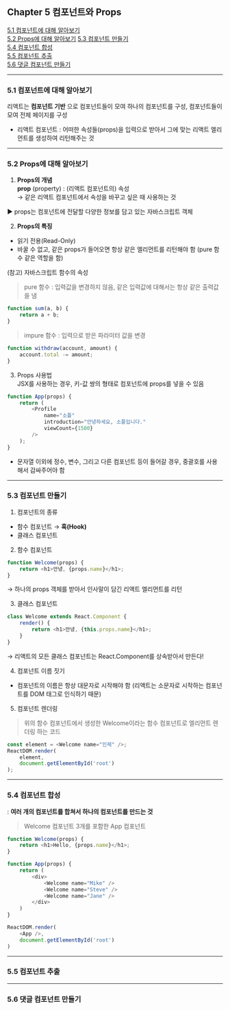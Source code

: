 ## Chapter 5 컴포넌트와 Props

[5.1 컴포넌트에 대해 알아보기](#51-컴포넌트에-대해-알아보기)  
[5.2 Props에 대해 알아보기](#52-props에-대해-알아보기)
[5.3 컴포넌트 만들기](#53-컴포넌트-만들기)  
[5.4 컴포넌트 합성](#54-컴포넌트-합성)  
[5.5 컴포넌트 추출](#55-컴포넌트-추출)  
[5.6 댓글 컴포넌트 만들기](#56-댓글-컴포넌트-만들기)  

---

### 5.1 컴포넌트에 대해 알아보기  
리액트는 **컴포넌트 기반** 으로 컴포넌트들이 모여 하나의 컴포넌트를 구성, 컴포넌트들이 모여 전체 페이지를 구성  

- 리액트 컴포넌트 : 어떠한 속성들(props)을 입력으로 받아서 그에 맞는 리액트 엘리먼트를 생성하여 리턴해주는 것  

---

### 5.2 Props에 대해 알아보기  
1. **Props의 개념**  
**prop** (property) : (리액트 컴포넌트의) 속성  
→ 같은 리액트 컴포넌트에서 속성을 바꾸고 싶은 때 사용하는 것  
 
▶︎ props는 컴포넌트에 전달할 다양한 정보를 담고 있는 자바스크립트 객체  

2. **Props의 특징**  
- 읽기 전용(Read-Only)
- 바꿀 수 없고, 같은 props가 들어오면 항상 같은 엘리먼트를 리턴해야 함 (pure 함수 같은 역할을 함)

(참고) 자바스크립트 함수의 속성  
> pure 함수 : 입력값을 변경하지 않음, 같은 입력값에 대해서는 항상 같은 출력값을 냄
~~~javaScript
function sum(a, b) {
    return a + b;
}
~~~
> impure 함수 : 입력으로 받은 파라미터 값을 변경
~~~javaScript
function withdraw(account, amount) {
    account.total -= amount;
}
~~~

3. Props 사용법  
JSX를 사용하는 경우, 키-값 쌍의 형태로 컴포넌트에 props를 넣을 수 있음
~~~javaScript
function App(props) {
    return (
        <Profile
            name="소플"
            introduction="안녕하세요, 소플입니다."
            viewCount={1500}
        />
    );
}
~~~

- 문자열 이외에 정수, 변수, 그리고 다른 컴포넌트 등이 들어갈 경우, 중괄호를 사용해서 감싸주어야 함  

---

### 5.3 컴포넌트 만들기  
1. 컴포넌트의 종류  
- 함수 컴포넌트 → **훅(Hook)**
- 클래스 컴포넌트  

2. 함수 컴포넌트  
~~~javaScript
function Welcome(props) {
    return <h1>안녕, {props.name}</h1>;
}
~~~
→ 하나의 props 객체를 받아서 인사말이 담긴 리액트 엘리먼트를 리턴

3. 클래스 컴포넌트  
~~~javaScript
class Welcome extends React.Component {
    render() {
        return <h1>안녕, {this.props.name}</h1>;
    }
}
~~~
→ 리액트의 모든 클래스 컴포넌트는 React.Component를 상속받아서 만든다!

4. 컴포넌트 이름 짓기  
- 컴포넌트의 이름은 항상 대문자로 시작해야 함 (리액트는 소문자로 시작하는 컴포넌트를 DOM 태그로 인식하기 때문)

5. 컴포넌트 렌더링  
> 위의 함수 컴포넌트에서 생성한 Welcome이라는 함수 컴포넌트로 엘리먼트 렌더링 하는 코드
~~~javaScript
const element = <Welcome name="인제" />;
ReactDOM.render(
    element,
    document.getElementById('root')
);
~~~
---

### 5.4 컴포넌트 합성  
: **여러 개의 컴포넌트를 합쳐서 하나의 컴포넌트를 만드는 것**  
> Welcome 컴포넌트 3개를 포함한 App 컴포넌트
~~~javaScript
function Welcome(props) {
    return <h1>Hello, {props.name}</h1>;
}

function App(props) {
    return (
        <div>
            <Welcome name="Mike" />
            <Welcome name="Steve" />
            <Welcome name="Jane" />
        </div>
    )
}

ReactDOM.render(
    <App />,
    document.getElementById('root')
)
~~~
---

### 5.5 컴포넌트 추출  


---

### 5.6 댓글 컴포넌트 만들기  